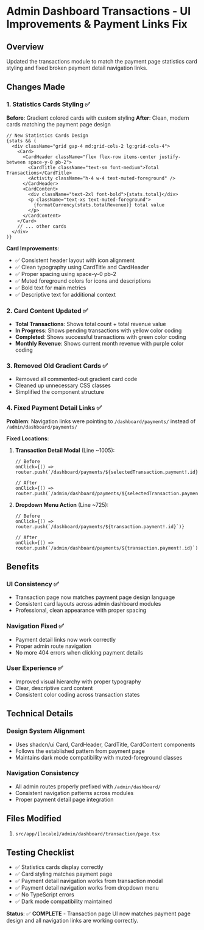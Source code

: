 # Admin Dashboard Transactions - UI Improvements & Payment Links Fix

## Overview
Updated the transactions module to match the payment page statistics card styling and fixed broken payment detail navigation links.

## Changes Made

### 1. Statistics Cards Styling ✅
**Before**: Gradient colored cards with custom styling
**After**: Clean, modern cards matching the payment page design

```tsx
// New Statistics Cards Design
{stats && (
  <div className="grid gap-4 md:grid-cols-2 lg:grid-cols-4">
    <Card>
      <CardHeader className="flex flex-row items-center justify-between space-y-0 pb-2">
        <CardTitle className="text-sm font-medium">Total Transactions</CardTitle>
        <Activity className="h-4 w-4 text-muted-foreground" />
      </CardHeader>
      <CardContent>
        <div className="text-2xl font-bold">{stats.total}</div>
        <p className="text-xs text-muted-foreground">
          {formatCurrency(stats.totalRevenue)} total value
        </p>
      </CardContent>
    </Card>
    // ... other cards
  </div>
)}
```

**Card Improvements**:
- ✅ Consistent header layout with icon alignment
- ✅ Clean typography using CardTitle and CardHeader
- ✅ Proper spacing using space-y-0 pb-2
- ✅ Muted foreground colors for icons and descriptions
- ✅ Bold text for main metrics
- ✅ Descriptive text for additional context

### 2. Card Content Updated ✅
- **Total Transactions**: Shows total count + total revenue value
- **In Progress**: Shows pending transactions with yellow color coding
- **Completed**: Shows successful transactions with green color coding  
- **Monthly Revenue**: Shows current month revenue with purple color coding

### 3. Removed Old Gradient Cards ✅
- Removed all commented-out gradient card code
- Cleaned up unnecessary CSS classes
- Simplified the component structure

### 4. Fixed Payment Detail Links ✅
**Problem**: Navigation links were pointing to `/dashboard/payments/` instead of `/admin/dashboard/payments/`

**Fixed Locations**:
1. **Transaction Detail Modal** (Line ~1005):
   ```tsx
   // Before
   onClick={() => router.push(`/dashboard/payments/${selectedTransaction.payment!.id}`)}
   
   // After  
   onClick={() => router.push(`/admin/dashboard/payments/${selectedTransaction.payment!.id}`)}
   ```

2. **Dropdown Menu Action** (Line ~725):
   ```tsx
   // Before
   onClick={() => router.push(`/dashboard/payments/${transaction.payment!.id}`)}
   
   // After
   onClick={() => router.push(`/admin/dashboard/payments/${transaction.payment!.id}`)}
   ```

## Benefits

### UI Consistency ✅
- Transaction page now matches payment page design language
- Consistent card layouts across admin dashboard modules
- Professional, clean appearance with proper spacing

### Navigation Fixed ✅
- Payment detail links now work correctly
- Proper admin route navigation
- No more 404 errors when clicking payment details

### User Experience ✅
- Improved visual hierarchy with proper typography
- Clear, descriptive card content
- Consistent color coding across transaction states

## Technical Details

### Design System Alignment
- Uses shadcn/ui Card, CardHeader, CardTitle, CardContent components
- Follows the established pattern from payment page
- Maintains dark mode compatibility with muted-foreground classes

### Navigation Consistency
- All admin routes properly prefixed with `/admin/dashboard/`
- Consistent navigation patterns across modules
- Proper payment detail page integration

## Files Modified
1. `src/app/[locale]/admin/dashboard/transaction/page.tsx`

## Testing Checklist
- ✅ Statistics cards display correctly
- ✅ Card styling matches payment page
- ✅ Payment detail navigation works from transaction modal
- ✅ Payment detail navigation works from dropdown menu
- ✅ No TypeScript errors
- ✅ Dark mode compatibility maintained

**Status**: ✅ **COMPLETE** - Transaction page UI now matches payment page design and all navigation links are working correctly.
